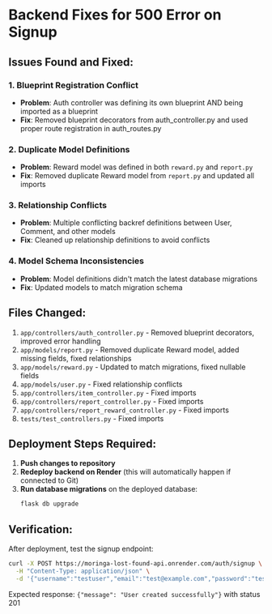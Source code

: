 # Backend Fixes for 500 Error on Signup

## Issues Found and Fixed:

### 1. Blueprint Registration Conflict
- **Problem**: Auth controller was defining its own blueprint AND being imported as a blueprint
- **Fix**: Removed blueprint decorators from auth_controller.py and used proper route registration in auth_routes.py

### 2. Duplicate Model Definitions
- **Problem**: Reward model was defined in both `reward.py` and `report.py`
- **Fix**: Removed duplicate Reward model from `report.py` and updated all imports

### 3. Relationship Conflicts
- **Problem**: Multiple conflicting backref definitions between User, Comment, and other models
- **Fix**: Cleaned up relationship definitions to avoid conflicts

### 4. Model Schema Inconsistencies
- **Problem**: Model definitions didn't match the latest database migrations
- **Fix**: Updated models to match migration schema

## Files Changed:

1. `app/controllers/auth_controller.py` - Removed blueprint decorators, improved error handling
2. `app/models/report.py` - Removed duplicate Reward model, added missing fields, fixed relationships
3. `app/models/reward.py` - Updated to match migrations, fixed nullable fields
4. `app/models/user.py` - Fixed relationship conflicts
5. `app/controllers/item_controller.py` - Fixed imports
6. `app/controllers/report_controller.py` - Fixed imports
7. `app/controllers/report_reward_controller.py` - Fixed imports
8. `tests/test_controllers.py` - Fixed imports

## Deployment Steps Required:

1. **Push changes to repository**
2. **Redeploy backend on Render** (this will automatically happen if connected to Git)
3. **Run database migrations** on the deployed database:
   ```bash
   flask db upgrade
   ```

## Verification:
After deployment, test the signup endpoint:
```bash
curl -X POST https://moringa-lost-found-api.onrender.com/auth/signup \
  -H "Content-Type: application/json" \
  -d '{"username":"testuser","email":"test@example.com","password":"testpass"}'
```

Expected response: `{"message": "User created successfully"}` with status 201